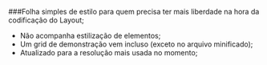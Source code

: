 ###Folha simples de estilo para quem precisa ter mais liberdade na hora da codificação do Layout;
 - Não acompanha estilização de elementos;
 - Um grid de demonstração vem incluso (exceto no arquivo minificado);
 - Atualizado para a resolução mais usada no momento; 


